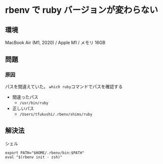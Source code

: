 # rbenv で ruby バージョンが変わらない

## 環境

MacBook Air (M1, 2020) / Apple M1 / メモリ 16GB

## 問題

### 原因

パスを間違えていた。
`which ruby`コマンドでパスを確認する

- 間違ったパス
  - `/usr/bin/ruby`
- 正しいパス
  - `/Users/tfukushi/.rbenv/shims/ruby`

## 解決法

シェル

```
export PATH="$HOME/.rbenv/bin:$PATH"
eval "$(rbenv init - zsh)"
```

